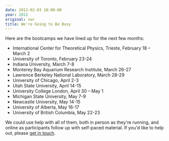 ```yaml
---
date: 2012-02-03 10:00:00
year: 2012
original: swc
title: We're Going to Be Busy
---
```

<p>Here are the bootcamps we have lined up for the next few months:</p>
<ul>
<li>International Center for Theoretical Physics, Trieste, February 18 – March 2</li>
<li>University of Toronto, February 23-24</li>
<li>Indiana University, March 7-8</li>
<li>Monterey Bay Aquarium Research Institute, March 26-27</li>
<li>Lawrence Berkeley National Laboratory, March 28-29</li>
<li>University of Chicago, April 2-3</li>
<li>Utah State University, April 14-15</li>
<li>University College London, April 30 – May 1</li>
<li>Michigan State University, May 7-9</li>
<li>Newcastle University, May 14-15</li>
<li>University of Alberta, May 16-17</li>
<li>University of British Columbia, May 22-23</li>
</ul>
<p>We could use help with all of them, both in person as they're running, and online as participants follow up with self-paced material. If you'd like to help out, please <a href="mailto:{{site.author.email}}">get in touch</a>.</p>
